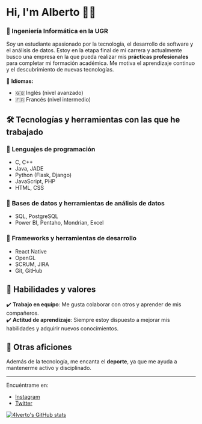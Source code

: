 # Hi, I'm Alberto 👨‍💻
### 🚀 Ingeniería Informática en la UGR

Soy un estudiante apasionado por la tecnología, el desarrollo de software y el análisis de datos. Estoy en la etapa final de mi carrera y actualmente busco una empresa en la que pueda realizar mis **prácticas profesionales** para completar mi formación académica. Me motiva el aprendizaje continuo y el descubrimiento de nuevas tecnologías.  

📌 **Idiomas:**  
- 🇬🇧 Inglés (nivel avanzado)  
- 🇫🇷 Francés (nivel intermedio)  

## 🛠️ Tecnologías y herramientas con las que he trabajado  
### 🔹 **Lenguajes de programación**  
- C, C++  
- Java, JADE  
- Python (Flask, Django)  
- JavaScript, PHP  
- HTML, CSS  

### 🔹 **Bases de datos y herramientas de análisis de datos**  
- SQL, PostgreSQL  
- Power BI, Pentaho, Mondrian, Excel  

### 🔹 **Frameworks y herramientas de desarrollo**  
- React Native  
- OpenGL  
- SCRUM, JIRA  
- Git, GitHub  

## 🎯 Habilidades y valores  
✔️ **Trabajo en equipo**: Me gusta colaborar con otros y aprender de mis compañeros.  
✔️ **Actitud de aprendizaje**: Siempre estoy dispuesto a mejorar mis habilidades y adquirir nuevos conocimientos.    

## 🎾 Otras aficiones  
Además de la tecnología, me encanta el **deporte**, ya que me ayuda a mantenerme activo y disciplinado.  
___
Encuéntrame en:
- [Instagram](https://www.instagram.com/4lverto)
- [Twitter](https://twitter.com/4lverto)

[![4lverto's GitHub stats](https://github-readme-stats.vercel.app/api?username=4lverto)](https://github.com/anuraghazra/github-readme-stats)

